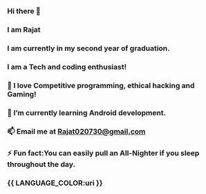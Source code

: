 ### Hi there 👋
### I am Rajat
### I am currently in my second year of graduation.
### I am a Tech and coding enthusiast!

### 🔭 I love Competitive programming, ethical hacking and Gaming!
### 🌱 I’m currently learning Android development.

### 📫 Email me at Rajat020730@gmail.com

### ⚡ Fun fact:You can easily pull an All-Nighter if you sleep throughout the day.
### {{ LANGUAGE_COLOR:uri }}
